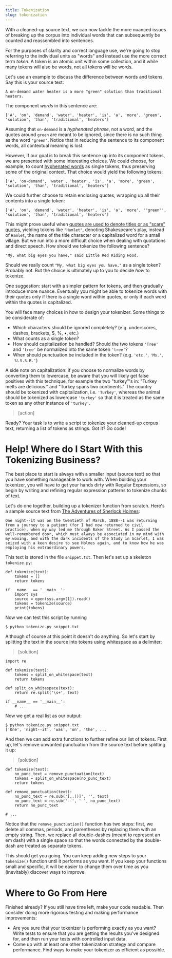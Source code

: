```yaml
---
title: Tokenization
slug: tokenization
---
```


With a cleaned-up source text, we can now tackle the more nuanced issues of breaking up the corpus into individual words that can subsequently be counted and reassembled into sentences.

For the purposes of clarity and correct language use, we're going to stop referring to the individual units as "words" and instead use the more correct term *token*. A token is an atomic unit within some collection, and it while many tokens will also be words, not all tokens will be words.

Let's use an example to discuss the difference between words and tokens. Say this is your source text:

	A on-demand water heater is a more "green" solution than traditional heaters.

The component *words* in this sentence are:

	['A', 'on', 'demand', 'water', 'heater', 'is', 'a', 'more', 'green', 'solution', 'than', 'traditional', 'heaters']

Assuming that `on-demand` is a *hyphenated phrase*, not a word, and the quotes around `green` are meant to be ignored, since there is no such thing as the word `"green"`. Notice that in reducing the sentence to its component words, all contextual meaning is lost.

However, if our goal is to break this sentence up into its component tokens, we are presented with some interesting choices. We could choose, for example, to count [hyphenated words](http://www.grammarbook.com/punctuation/hyphens.asp) as single tokens, thus preserving some of the original context. That choice would yield the following tokens:

	['A', 'on-demand', 'water', 'heater', 'is', 'a', 'more', 'green', 'solution', 'than', 'traditional', 'heaters']

We could further choose to retain enclosing quotes, wrapping up all their contents into a single token:

	['A', 'on', 'demand', 'water', 'heater', 'is', 'a', 'more', '"green"', 'solution', 'than', 'traditional', 'heaters']

This might prove useful when [quotes are used to denote titles or as "scare" quotes](https://en.wikipedia.org/wiki/Quotation_mark#Quotation_marks_in_English), yielding tokens like `"Hamlet"`, denoting Shakespeare's play, instead of `Hamlet`, the name of the title character or a capitalized word for a small village. But we run into a more difficult choice when dealing with quotations and direct speech. How should we tokenize the following sentence?

	"My, what big eyes you have," said Little Red Riding Hood.

Should we really count `"My, what big eyes you have,"` as a single token? Probably not. But the choice is ultimately up to you to decide *how* to tokenize.

One suggestion: start with a simpler pattern for tokens, and then gradually introduce more nuance. Eventually you might be able to tokenize words with their quotes only if there is a single word within quotes, or only if each word within the quotes is capitalized.

You will face many choices in how to design your tokenizer. Some things to be considerate of:

* Which characters should be ignored completely? (e.g. underscores, dashes, brackets, $, %, •, etc.)
* What counts as a single token?
* How should capitalization be handled? Should the two tokens `'Tree'` and `'tree'` be normalized into the same token `'tree'`?
* When should punctuation be included in the token? (e.g. `'etc.'`, `'Ms.'`, `'U.S.S.R.'`)

A side note on capitalization: if you choose to normalize words by converting them to lowercase, be aware that you will likely get false positives with this technique, for example the two "turkey"'s in: "Turkey melts are delicious." and "Turkey spans two continents." The country should be tokenized with capitalization, i.e. `'Turkey'`, whereas the animal should be tokenized as lowercase `'turkey'` so that it is treated as the same token as any other instance of `'turkey'`.

> [action]
>
Ready? Your task is to write a script to tokenize your cleaned-up corpus text, returning a list of tokens as strings. Got it? Go code!

Help! Where do I Start With this Tokenizing Business?
==
The best place to start is always with a smaller input (source text) so that you have something manageable to work with. When building your tokenizer, you will have to get your hands dirty with Regular Expressions, so begin by writing and refining regular expression patterns to tokenize chunks of text.

Let's do one together, building up a tokenizer function from scratch. Here's a sample source text from [The Adventures of Sherlock Holmes](http://www.gutenberg.org/ebooks/1661):

	One night--it was on the twentieth of March, 1888--I was returning from a journey to a patient (for I had now returned to civil practice), when my way led me through Baker Street. As I passed the well-remembered door, which must always be associated in my mind with my wooing, and with the dark incidents of the Study in Scarlet, I was seized with a keen desire to see Holmes again, and to know how he was employing his extraordinary powers.

This text is stored in the file `snippet.txt`. Then let's set up a skeleton `tokenize.py`:

	def tokenize(text):
	    tokens = []
	    return tokens

	if __name__ == '__main__':
	    import sys
	    source = open(sys.argv[1]).read()
	    tokens = tokenize(source)
	    print(tokens)

Now we can test this script by running

	$ python tokenize.py snippet.txt

Although of course at this point it doesn't do anything. So let's start by splitting the text in the source into tokens using whitespace as a delimiter:

> [solution]
>
	import re
>
	def tokenize(text):
	    tokens = split_on_whitespace(text)
	    return tokens
>
	def split_on_whitespace(text):
	    return re.split('\s+', text)
>
	if __name__ == '__main__':
	    # ...

Now we get a real list as our output:

	$ python tokenize.py snippet.txt
	['One', 'night--it', 'was', 'on', 'the', ...

And then we can add extra functions to further refine our list of tokens. First up, let's remove unwanted punctuation from the source text before splitting it up:

> [solution]
>
	def tokenize(text):
	    no_punc_text = remove_punctuation(text)
	    tokens = split_on_whitespace(no_punc_text)
	    return tokens
>
	def remove_punctuation(text):
	    no_punc_text = re.sub('[,.()]', '', text)
	    no_punc_text = re.sub('--', ' ', no_punc_text)
	    return no_punc_text
>
	# ...

Notice that the `remove_punctuation()` function has two steps: first, we delete all commas, periods, and parentheses by replacing them with an empty string. Then, we replace all double-dashes (meant to represent an em dash) with a single space so that the words connected by the double-dash are treated as separate tokens.

This should get you going. You can keep adding new steps to your `tokenize()` function until it performs as you want. If you keep your functions small and specific, it will be easier to change them over time as you (inevitably) discover ways to improve.

Where to Go From Here
==
Finished already? If you still have time left, make your code readable. Then consider doing more rigorous testing and making performance improvements:

* Are you sure that your tokenizer is performing exactly as you want? Write tests to ensure that you are getting the results you've designed for, and then run your tests with controlled input data.
* Come up with at least one other tokenization strategy and compare performance. Find ways to make your tokenizer as efficient as possible.
